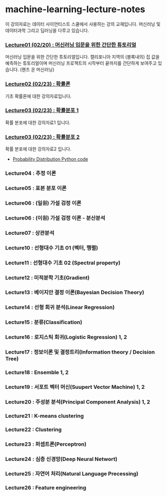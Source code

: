 # machine-learning-lecture-notes

이 강의자료는 데이터 사이언티스트 스쿨에서 사용하는 강의 교재입니다. 머신러닝 및 데이터과학 그리고 딥러닝을 다루고 있습니다.

### [Lecture01 (02/20) : 머신러닝 입문을 위한 간단한 튜토리얼](https://nbviewer.jupyter.org/github/jeonghunyoon/machine-learning-lecture-notes/blob/master/Lecture01_Machine_Learning_Simple_Tutorial.ipynb)
머신러닝 입문을 위한 간단한 튜토리얼입니다. 캘리포니아 지역의 (블록내의) 집 값을 예측하는 튜토리얼이며 머신러닝 프로젝트의 시작부터 끝까지를 간단하게 보여주고 있습니다. (핸즈 온 머신러닝)

### [Lecture02 (02/23) : 확률론](https://nbviewer.jupyter.org/github/jeonghunyoon/machine-learning-lecture-notes/blob/master/Lecture02_Probabilities.pdf)
기초 확률론에 대한 강의자료입니다. 

### [Lecture03 (02/23) : 확률분포 1](https://nbviewer.jupyter.org/github/jeonghunyoon/machine-learning-lecture-notes/blob/master/Lecture03_Probability_Distribution_01.pdf)
확률 분포에 대한 강의자료1 입니다. 

### [Lecture03 (02/23) : 확률분포 2](https://nbviewer.jupyter.org/github/jeonghunyoon/machine-learning-lecture-notes/blob/master/Lecture03_Probability_Distribution_02.pdf)
확률 분포에 대한 강의자료2 입니다.
 - [Probability Distribution Python code]()

### Lecture04 : 추정 이론

### Lecture05 : 표본 분포 이론

### Lecture06 : (일원) 가설 검정 이론 

### Lecture06 : (이원) 가설 검정 이론 - 분산분석

### Lecture07 : 상관분석

### Lecture10 : 선형대수 기초 01 (벡터, 행렬)

### Lecture11 : 선형대수 기초 02 (Spectral property)

### Lecture12 : 미적분학 기초(Gradient)

### Lecture13 : 베이지안 결정 이론(Bayesian Decision Theory)

### Lecture14 : 선형 회귀 분석(Linear Regression)

### Lecture15 : 분류(Classification)

### Lecture16 : 로지스틱 회귀(Logistic Regression) 1, 2

### Lecture17 : 정보이론 및 결정트리(Information theory / Decision Tree)

### Lecture18 : Ensemble 1, 2

### Lecture19 : 서포트 벡터 머신(Suupert Vector Machine) 1, 2

### Lecture20 : 주성분 분석(Principal Component Analysis) 1, 2

### Lecture21 : K-means clustering

### Lecture22 : Clustering

### Lecture23 : 퍼셉트론(Perceptron)

### Lecture24 : 심층 신경망(Deep Neural Networt)

### Lecture25 : 자연어 처리(Natural Language Precessing)

### Lecture26 : Feature engineering

